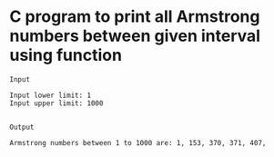 # C program to print all Armstrong numbers between given interval using function

```
Input

Input lower limit: 1
Input upper limit: 1000


Output

Armstrong numbers between 1 to 1000 are: 1, 153, 370, 371, 407,
```
